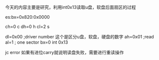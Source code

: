 今天的内容主要是研究，利用int0x13读取u盘，软盘后面扇区的过程



es:bx=0x820:0x0000

ch=0    c
dh=0    h
cl=2    s



dl=0x00  ;driver number 这个是区分u盘，软盘，硬盘的数字
ah=0x01  ;read
al=1     ; one sector
bx=0
int 0x13

jc error  如果有进位carry就说明读盘失败，需要进行重读操作
